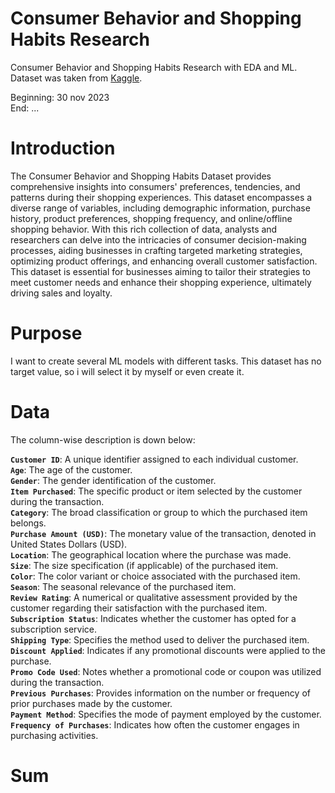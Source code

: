 # Consumer Behavior and Shopping Habits Research
Consumer Behavior and Shopping Habits Research with EDA and ML.\
Dataset was taken from [Kaggle]('https://www.kaggle.com/datasets/zeesolver/consumer-behavior-and-shopping-habits-dataset').

Beginning: 30 nov 2023\
End: ...


# Introduction
The Consumer Behavior and Shopping Habits Dataset provides comprehensive insights into consumers' preferences, tendencies, and patterns during their shopping experiences. This dataset encompasses a diverse range of variables, including demographic information, purchase history, product preferences, shopping frequency, and online/offline shopping behavior. With this rich collection of data, analysts and researchers can delve into the intricacies of consumer decision-making processes, aiding businesses in crafting targeted marketing strategies, optimizing product offerings, and enhancing overall customer satisfaction. This dataset is essential for businesses aiming to tailor their strategies to meet customer needs and enhance their shopping experience, ultimately driving sales and loyalty.

# Purpose
I want to create several ML models with different tasks. This dataset has no target value, so i will select it by myself or even create it. 


# Data
The column-wise description is down below:

**`Customer ID`**: A unique identifier assigned to each individual customer.\
**`Age`**: The age of the customer.\
**`Gender`**: The gender identification of the customer.\
**`Item Purchased`**: The specific product or item selected by the customer during the transaction.\
**`Category`**: The broad classification or group to which the purchased item belongs.\
**`Purchase Amount (USD)`**: The monetary value of the transaction, denoted in United States Dollars (USD).\
**`Location`**: The geographical location where the purchase was made.\
**`Size`**: The size specification (if applicable) of the purchased item.\
**`Color`**: The color variant or choice associated with the purchased item.\
**`Season`**: The seasonal relevance of the purchased item.\
**`Review Rating`**: A numerical or qualitative assessment provided by the customer regarding their satisfaction with the purchased item.\
**`Subscription Status`**: Indicates whether the customer has opted for a subscription service.\
**`Shipping Type`**: Specifies the method used to deliver the purchased item.\
**`Discount Applied`**: Indicates if any promotional discounts were applied to the purchase.\
**`Promo Code Used`**: Notes whether a promotional code or coupon was utilized during the transaction.\
**`Previous Purchases`**: Provides information on the number or frequency of prior purchases made by the customer.\
**`Payment Method`**: Specifies the mode of payment employed by the customer.\
**`Frequency of Purchases`**: Indicates how often the customer engages in purchasing activities.


# Sum